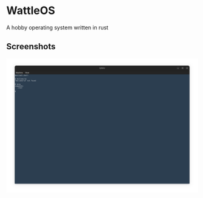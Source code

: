 # WattleOS
 A hobby operating system written in rust

## Screenshots
![shell](https://raw.githubusercontent.com/WattleFoxxo/WattleOS/main/screenshots/shell.png)
